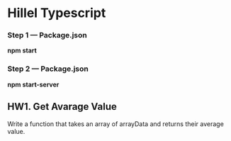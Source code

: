 # Hillel Typescript

### Step 1 — Package.json

**npm start**

### Step 2 — Package.json

**npm start-server**

## HW1. Get Avarage Value

Write a function that takes an array of arrayData and returns their average value.


